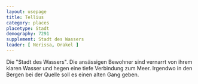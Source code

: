 ```yaml
---
layout: usepage
title: Tellius
category: places
placetype: Stadt
demography: 7291
supplement: Stadt des Wassers
leader: [ Nerissa, Orakel ]
---
```


Die "Stadt des Wassers". Die ansässigen Bewohner sind vernarrt von ihrem klaren Wasser und hegen eine tiefe Verbindung
zum Meer. Irgendwo in den Bergen bei der Quelle soll es einen alten Gang geben.